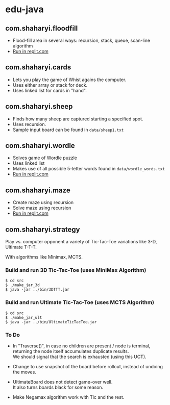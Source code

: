 # edu-java

## com.shaharyi.floodfill
* Flood-fill area in several ways: recursion, stack, queue, scan-line algorithm
* [Run in replit.com](https://replit.com/@shaharyi/FloodFill)

## com.shaharyi.cards
* Lets you play the game of Whist agains the computer.
* Uses either array or stack for deck.
* Uses linked list for cards in "hand".

## com.shaharyi.sheep
* Finds how many sheep are captured starting a specified spot.
* Uses recursion.
* Sample input board can be found in `data/sheep1.txt`

## com.shaharyi.wordle
* Solves game of Wordle puzzle
* Uses linked list
* Makes use of all possible 5-letter words found in `data/wordle_words.txt`
* [Run in replit.com](https://replit.com/@shaharyi/Wordle)

## com.shaharyi.maze
* Create maze using recursion
* Solve maze using recursion
* [Run in replit.com](https://replit.com/@shaharyi/Maze)

## com.shaharyi.strategy

Play vs. computer opponent a variety of Tic-Tac-Toe variations like 3-D, Ultimate T-T-T.

With algorithms like Minimax, MCTS.

### Build and run 3D Tic-Tac-Toe (uses MiniMax Algorithm)
```
$ cd src
$ ./make_jar_3d
$ java -jar ../bin/3DTTT.jar
```
### Build and run Ultimate Tic-Tac-Toe (uses MCTS Algorithm)
```
$ cd src
$ ./make_jar_ult
$ java -jar ../bin/UltimateTicTacToe.jar
```

### To Do
* In "Traverse()", in case no children are present / node is terminal, returning the node itself accumulates duplicate results.  
We should signal that the search is exhausted (using this UCT).  

* Change to use snapshot of the board before rollout, instead of undoing the moves.

* UltimateBoard does not detect game-over well.  
It also turns boards black for some reason.

* Make Negamax algorithm work with Tic and the rest.

